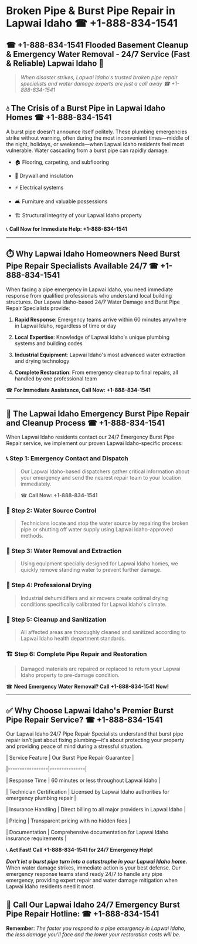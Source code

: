# Broken Pipe & Burst Pipe Repair in Lapwai Idaho ☎ +1-888-834-1541  
## ☎ +1-888-834-1541 Flooded Basement Cleanup & Emergency Water Removal - 24/7 Service (Fast & Reliable) Lapwai Idaho 🚨  

> *When disaster strikes, Lapwai Idaho's trusted broken pipe repair specialists and water damage experts are just a call away ☎ +1-888-834-1541*  

## 💧 The Crisis of a Burst Pipe in Lapwai Idaho Homes ☎ +1-888-834-1541  

A burst pipe doesn't announce itself politely. These plumbing emergencies strike without warning, often during the most inconvenient times—middle of the night, holidays, or weekends—when Lapwai Idaho residents feel most vulnerable. Water cascading from a burst pipe can rapidly damage:  

* 🏠 Flooring, carpeting, and subflooring  
* 🧱 Drywall and insulation  
* ⚡ Electrical systems  
* 🛋️ Furniture and valuable possessions  
* 🏗️ Structural integrity of your Lapwai Idaho property  

📞 **Call Now for Immediate Help: +1-888-834-1541**  

---  

## ⏱️ Why Lapwai Idaho Homeowners Need Burst Pipe Repair Specialists Available 24/7 ☎ +1-888-834-1541  

When facing a pipe emergency in Lapwai Idaho, you need immediate response from qualified professionals who understand local building structures. Our Lapwai Idaho-based 24/7 Water Damage and Burst Pipe Repair Specialists provide:  

1. **Rapid Response**: Emergency teams arrive within 60 minutes anywhere in Lapwai Idaho, regardless of time or day  
2. **Local Expertise**: Knowledge of Lapwai Idaho's unique plumbing systems and building codes  
3. **Industrial Equipment**: Lapwai Idaho's most advanced water extraction and drying technology  
4. **Complete Restoration**: From emergency cleanup to final repairs, all handled by one professional team  

☎ **For Immediate Assistance, Call Now: +1-888-834-1541**  

---  

## 🔧 The Lapwai Idaho Emergency Burst Pipe Repair and Cleanup Process ☎ +1-888-834-1541  

When Lapwai Idaho residents contact our 24/7 Emergency Burst Pipe Repair service, we implement our proven Lapwai Idaho-specific process:  

### 📞 Step 1: Emergency Contact and Dispatch  
> Our Lapwai Idaho-based dispatchers gather critical information about your emergency and send the nearest repair team to your location immediately.  
> ☎ **Call Now: +1-888-834-1541**  

### 🚿 Step 2: Water Source Control  
> Technicians locate and stop the water source by repairing the broken pipe or shutting off water supply using Lapwai Idaho-approved methods.  

### 🌊 Step 3: Water Removal and Extraction  
> Using equipment specially designed for Lapwai Idaho homes, we quickly remove standing water to prevent further damage.  

### 💨 Step 4: Professional Drying  
> Industrial dehumidifiers and air movers create optimal drying conditions specifically calibrated for Lapwai Idaho's climate.  

### 🧼 Step 5: Cleanup and Sanitization  
> All affected areas are thoroughly cleaned and sanitized according to Lapwai Idaho health department standards.  

### 🏗️ Step 6: Complete Pipe Repair and Restoration  
> Damaged materials are repaired or replaced to return your Lapwai Idaho property to pre-damage condition.  

☎ **Need Emergency Water Removal? Call +1-888-834-1541 Now!**  

---  

## ✅ Why Choose Lapwai Idaho's Premier Burst Pipe Repair Service? ☎ +1-888-834-1541  

Our Lapwai Idaho 24/7 Pipe Repair Specialists understand that burst pipe repair isn't just about fixing plumbing—it's about protecting your property and providing peace of mind during a stressful situation.  

| Service Feature | Our Burst Pipe Repair Guarantee |  
|-----------------|---------------|  
| Response Time | 60 minutes or less throughout Lapwai Idaho |  
| Technician Certification | Licensed by Lapwai Idaho authorities for emergency plumbing repair |  
| Insurance Handling | Direct billing to all major providers in Lapwai Idaho |  
| Pricing | Transparent pricing with no hidden fees |  
| Documentation | Comprehensive documentation for Lapwai Idaho insurance requirements |  

📞 **Act Fast! Call +1-888-834-1541 for 24/7 Emergency Help!**  

***Don't let a burst pipe turn into a catastrophe in your Lapwai Idaho home.*** When water damage strikes, immediate action is your best defense. Our emergency response teams stand ready 24/7 to handle any pipe emergency, providing expert repair and water damage mitigation when Lapwai Idaho residents need it most.  

## 📱 Call Our Lapwai Idaho 24/7 Emergency Burst Pipe Repair Hotline: ☎ +1-888-834-1541  

**Remember**: *The faster you respond to a pipe emergency in Lapwai Idaho, the less damage you'll face and the lower your restoration costs will be.*